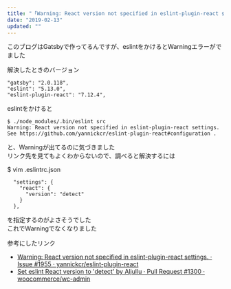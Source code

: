 ```yaml
---
title: "「Warning: React version not specified in eslint-plugin-react settings.」を解決する"
date: "2019-02-13"
updated: ""
---
```


このブログはGatsbyで作ってるんですが、eslintをかけるとWarningエラーがでました

解決したときのバージョン

```
"gatsby": "2.0.118",
"eslint": "5.13.0",
"eslint-plugin-react": "7.12.4",
```

eslintをかけると  

```
$ ./node_modules/.bin/eslint src
Warning: React version not specified in eslint-plugin-react settings. See https://github.com/yannickcr/eslint-plugin-react#configuration .
```

と、Warningが出てるのに気づきました  
リンク先を見てもよくわからないので、調べると解決するには  

$ vim .eslintrc.json

```
  "settings": {
    "react": {
      "version": "detect"
    }
  },
```

を指定するのがよさそうでした  
これでWarningでなくなりました  

参考にしたリンク  
- [Warning: React version not specified in eslint\-plugin\-react settings\. · Issue \#1955 · yannickcr/eslint\-plugin\-react](https://github.com/yannickcr/eslint-plugin-react/issues/1955)
- [Set eslint React version to 'detect' by Aljullu · Pull Request \#1300 · woocommerce/wc\-admin](https://github.com/woocommerce/wc-admin/pull/1300)
